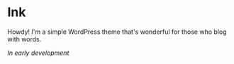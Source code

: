 Ink
===

Howdy!
I'm a simple WordPress theme that's wonderful for those who blog with words.

*In early development*
